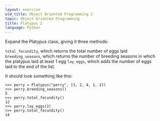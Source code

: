 ```yaml
---
layout: exercise
old_title: Object Oriented Programming 2
topic: Object Oriented Programming
title: Platypus 2
language: Python
---
```


Expand the Platypus class, giving it three methods:

`total_fecundity`, which returns the total number of eggs laid
`breeding_seasons`, which returns the number of breeding seasons in which the
platypus laid at least 1 egg `lay_eggs`, which adds the number of eggs laid to
the end of the list.

It should look something like this:

```
>>> perry = Platypus("perry", [3, 2, 4, 1, 2])
>>> perry.breeding_seasons()
5
>>> perry.total_fecundity()
12
>>> perry.lay_eggs(2)
>>> perry.total_fecundity()
14
```
